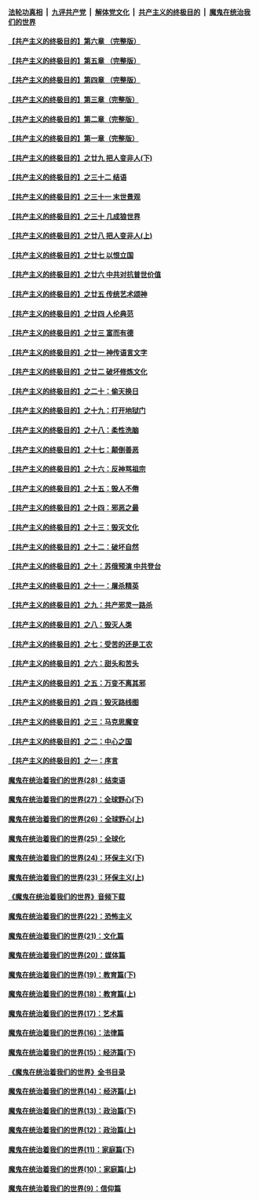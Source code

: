 ####  [法轮功真相](../../../../basic/blob/master/README.md?t=02291402) &nbsp;|&nbsp; [九评共产党](../../../../9ping.md/blob/master/README.md?t=02291402) &nbsp;|&nbsp; [解体党文化](../../../../jtdwh.md/blob/master/README.md?t=02291402)  &nbsp;|&nbsp; [共产主义的终极目的](../../../../gczydzjmd.md/blob/master/README.md?t=02291402) &nbsp;|&nbsp; [魔鬼在统治我们的世界](../../../../mgztzwmdsj.md/blob/master/README.md?t=02291402) 

#### [【共产主义的终极目的】第六章 （完整版）](../pages/nsc422/n11428913.md?t=02291402) 

#### [【共产主义的终极目的】第五章 （完整版）](../pages/nsc422/n11428912.md?t=02291402) 

#### [【共产主义的终极目的】第四章 （完整版）](../pages/nsc422/n11428907.md?t=02291402) 

#### [【共产主义的终极目的】第三章（完整版）](../pages/nsc422/n11428848.md?t=02291402) 

#### [【共产主义的终极目的】第二章（完整版）](../pages/nsc422/n11428831.md?t=02291402) 

#### [【共产主义的终极目的】第一章（完整版）](../pages/nsc422/n11417651.md?t=02291402) 

#### [【共产主义的终极目的】之廿九 把人变非人(下)](../pages/nsc422/n11344140.md?t=02291402) 

#### [【共产主义的终极目的】之三十二 结语](../pages/nsc422/n11360535.md?t=02291402) 

#### [【共产主义的终极目的】之三十一 末世景观](../pages/nsc422/n11351129.md?t=02291402) 

#### [【共产主义的终极目的】之三十 几成狼世界](../pages/nsc422/n11348280.md?t=02291402) 

#### [【共产主义的终极目的】之廿八 把人变非人(上)](../pages/nsc422/n11340492.md?t=02291402) 

#### [【共产主义的终极目的】之廿七 以恨立国](../pages/nsc422/n11336944.md?t=02291402) 

#### [【共产主义的终极目的】之廿六 中共对抗普世价值](../pages/nsc422/n11324785.md?t=02291402) 

#### [【共产主义的终极目的】之廿五 传统艺术颂神](../pages/nsc422/n11296396.md?t=02291402) 

#### [【共产主义的终极目的】之廿四 人伦典范](../pages/nsc422/n11296397.md?t=02291402) 

#### [【共产主义的终极目的】之廿三 富而有德](../pages/nsc422/n11283598.md?t=02291402) 

#### [【共产主义的终极目的】之廿一 神传语言文字](../pages/nsc422/n11263265.md?t=02291402) 

#### [【共产主义的终极目的】之廿二 破坏修炼文化](../pages/nsc422/n11245728.md?t=02291402) 

#### [【共产主义的终极目的】之二十：偷天换日](../pages/nsc422/n11238846.md?t=02291402) 

#### [【共产主义的终极目的】之十九：打开地狱门](../pages/nsc422/n11206376.md?t=02291402) 

#### [【共产主义的终极目的】之十八：柔性洗脑](../pages/nsc422/n11199994.md?t=02291402) 

#### [【共产主义的终极目的】之十七：颠倒善恶](../pages/nsc422/n11179782.md?t=02291402) 

#### [【共产主义的终极目的】之十六：反神骂祖宗](../pages/nsc422/n11166798.md?t=02291402) 

#### [【共产主义的终极目的】之十五：毁人不倦](../pages/nsc422/n11166792.md?t=02291402) 

#### [【共产主义的终极目的】之十四：邪恶之最](../pages/nsc422/n11150249.md?t=02291402) 

#### [【共产主义的终极目的】之十三：毁灭文化](../pages/nsc422/n11135227.md?t=02291402) 

#### [【共产主义的终极目的】之十二：破坏自然](../pages/nsc422/n11135214.md?t=02291402) 

#### [【共产主义的终极目的】之十：苏俄预演 中共登台](../pages/nsc422/n11118424.md?t=02291402) 

#### [【共产主义的终极目的】之十一：屠杀精英](../pages/nsc422/n11118442.md?t=02291402) 

#### [【共产主义的终极目的】之九：共产邪灵一路杀](../pages/nsc422/n11114139.md?t=02291402) 

#### [【共产主义的终极目的】之八：毁灭人类](../pages/nsc422/n11108503.md?t=02291402) 

#### [【共产主义的终极目的】之七：受苦的还是工农](../pages/nsc422/n11101809.md?t=02291402) 

#### [【共产主义的终极目的】之六：甜头和苦头](../pages/nsc422/n11096971.md?t=02291402) 

#### [【共产主义的终极目的】之五：万变不离其邪](../pages/nsc422/n11091285.md?t=02291402) 

#### [【共产主义的终极目的】之四：毁灭路线图](../pages/nsc422/n11086284.md?t=02291402) 

#### [【共产主义的终极目的】之三：马克思魔变](../pages/nsc422/n11061941.md?t=02291402) 

#### [【共产主义的终极目的】之二：中心之国](../pages/nsc422/n11047728.md?t=02291402) 

#### [【共产主义的终极目的】之一：序言](../pages/nsc422/n11086077.md?t=02291402) 

#### [魔鬼在统治着我们的世界(28)：结束语](../pages/nsc422/n10936246.md?t=02291402) 

#### [魔鬼在统治着我们的世界(27)：全球野心(下)](../pages/nsc422/n10928319.md?t=02291402) 

#### [魔鬼在统治着我们的世界(26)：全球野心(上)](../pages/nsc422/n10900318.md?t=02291402) 

#### [魔鬼在统治着我们的世界(25)：全球化](../pages/nsc422/n10788205.md?t=02291402) 

#### [魔鬼在统治着我们的世界(24)：环保主义(下)](../pages/nsc422/n10695307.md?t=02291402) 

#### [魔鬼在统治着我们的世界(23)：环保主义(上)](../pages/nsc422/n10688613.md?t=02291402) 

#### [《魔鬼在统治着我们的世界》音频下载](../pages/nsc422/n10635553.md?t=02291402) 

#### [魔鬼在统治着我们的世界(22)：恐怖主义](../pages/nsc422/n10614727.md?t=02291402) 

#### [魔鬼在统治着我们的世界(21)：文化篇](../pages/nsc422/n10597706.md?t=02291402) 

#### [魔鬼在统治着我们的世界(20)：媒体篇](../pages/nsc422/n10586579.md?t=02291402) 

#### [魔鬼在统治着我们的世界(19)：教育篇(下)](../pages/nsc422/n10564808.md?t=02291402) 

#### [魔鬼在统治着我们的世界(18)：教育篇(上)](../pages/nsc422/n10526970.md?t=02291402) 

#### [魔鬼在统治着我们的世界(17)：艺术篇](../pages/nsc422/n10499093.md?t=02291402) 

#### [魔鬼在统治着我们的世界(16)：法律篇](../pages/nsc422/n10485969.md?t=02291402) 

#### [魔鬼在统治着我们的世界(15)：经济篇(下)](../pages/nsc422/n10469975.md?t=02291402) 

#### [《魔鬼在统治着我们的世界》全书目录](../pages/nsc422/n10464261.md?t=02291402) 

#### [魔鬼在统治着我们的世界(14)：经济篇(上)](../pages/nsc422/n10457370.md?t=02291402) 

#### [魔鬼在统治着我们的世界(13)：政治篇(下)](../pages/nsc422/n10448270.md?t=02291402) 

#### [魔鬼在统治着我们的世界(12)：政治篇(上)](../pages/nsc422/n10444576.md?t=02291402) 

#### [魔鬼在统治着我们的世界(11)：家庭篇(下)](../pages/nsc422/n10440961.md?t=02291402) 

#### [魔鬼在统治着我们的世界(10)：家庭篇(上)](../pages/nsc422/n10435448.md?t=02291402) 

#### [魔鬼在统治着我们的世界(9)：信仰篇](../pages/nsc422/n10432159.md?t=02291402) 

